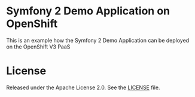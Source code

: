 # Symfony 2 Demo Application on OpenShift

This is an example how the Symfony 2 Demo Application can be deployed on the OpenShift V3 PaaS

# License

Released under the Apache License 2.0. See the [LICENSE](https://github.com/phil-pona/ose3-symfony2-ex/blob/master/LICENSE) file.

